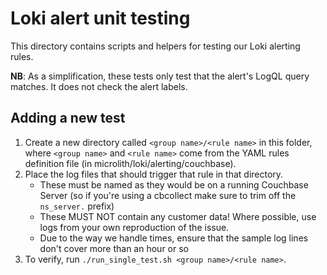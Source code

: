 # Loki alert unit testing

This directory contains scripts and helpers for testing our Loki alerting rules.

**NB**: As a simplification, these tests only test that the alert's LogQL query matches. It does not check the alert labels.

## Adding a new test

1. Create a new directory called `<group name>/<rule name>` in this folder, where `<group name>` and `<rule name>` come from the YAML rules definition file (in microlith/loki/alerting/couchbase).
2. Place the log files that should trigger that rule in that directory.
    * These must be named as they would be on a running Couchbase Server (so if you're using a cbcollect make sure to trim off the `ns_server.` prefix)
    * These MUST NOT contain any customer data! Where possible, use logs from your own reproduction of the issue.
    * Due to the way we handle times, ensure that the sample log lines don't cover more than an hour or so
3. To verify, run `./run_single_test.sh <group name>/<rule name>`.
